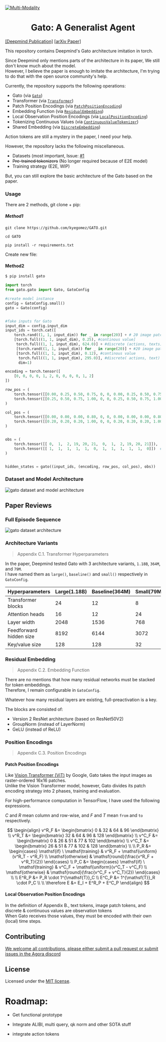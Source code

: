 [![Multi-Modality](agorabanner.png)](https://discord.gg/qUtxnK2NMf)

<h1 align="center">Gato: A Generalist Agent</h1>

[[Deepmind Publication]](https://www.deepmind.com/publications/a-generalist-agent)
[[arXiv Paper]](https://arxiv.org/pdf/2205.06175.pdf)

This repository contains Deepmind's Gato architecture imitation in torch.

Since Deepmind only mentions parts of the architecture in its paper, We still don't know much about the model.<br>
However, I believe the paper is enough to imitate the architecture, I'm trying to do that with the open source community's help.

Currently, the repository supports the following operations:
- Gato (via [`Gato`](/gato/gato/models/__init__.py))
- Transformer (via [`Transformer`](/gato/gato/models/transformer.py))
- Patch Position Encodings (via [`PatchPositionEncoding`](/gato/gato/models/embedding.py))
- Embedding Function (via [`ResidualEmbedding`](gato/gato/models/embedding.py))
- Local Observation Position Encodings (via [`LocalPositionEncoding`](gato/gato/models/embedding.py))
- Tokenizing Continuous Values (via [`ContinuousValueTokenizer`](gato/gato/models/tokenizers.py))
- Shared Embedding (via [`DiscreteEmbedding`](gato/gato/models/embedding.py))

Action tokens are still a mystery in the paper, I need your help.

However, the repository lacks the following miscellaneous.
- Datasets (most important, Issue: [#1](/datasets/README.md)
- <s>Pre-trained tokenizers</s> (No longer required because of E2E model)
- Training strategy (E2E, WIP)

But, you can still explore the basic architecture of the Gato based on the paper.

### Usage
There are 2 methods, git clone + pip:

##### Method1

`git clone https://github.com/kyegomez/GATO.git`

`cd GATO`

`pip install -r requirements.txt`

Create new file:



#### Method2
```bash
$ pip install gato
```
```python
import torch
from gato.gato import Gato, GatoConfig

#create model instance
config = GatoConfig.small()
gato = Gato(config)


#fake inputs for Gato
input_dim = config.input_dim
input_ids = torch.cat([
    torch.rand((1, 1, input_dim)) for _ in range(20)] + # 20 image patches
    [torch.full((1, 1, input_dim), 0.25), #continous value]
     torch.full((1, 1, input_dim), 624.0)] + #discrete (actions, texts)
     [torch.rand((1, 1, input_dim)) for _ in range(20)] + #20 image patches
     [torch.full((1, 1, input_dim), 0.12), #continous value
      torch.full((1, 1, input_dim), 295.0)], #discrete( actions, text)
      dim=1)

encoding = torch.tensor([
    [0, 0, 0, 0, 1, 2, 0, 0, 0, 0, 1, 2]
])

row_pos = (
    torch.tensor([[0.00, 0.25, 0.50, 0.75, 0, 0, 0.00, 0.25, 0.50, 0.75, 0, 0]]),  # pos_from
    torch.tensor([[0.25, 0.50, 0.75, 1.00, 0, 0, 0.25, 0.50, 0.75, 1.00, 0, 0]])  # pos_to
)

col_pos = (
    torch.tensor([[0.00, 0.00, 0.00, 0.80, 0, 0, 0.00, 0.00, 0.00, 0.80, 0, 0]]),  # pos_from
    torch.tensor([[0.20, 0.20, 0.20, 1.00, 0, 0, 0.20, 0.20, 0.20, 1.00, 0, 0]])  # pos_to
)


obs = (
    torch.tensor([[ 0,  1,  2, 19, 20, 21,  0,  1,  2, 19, 20, 21]]),  # obs token
    torch.tensor([[ 1,  1,  1,  1,  1,  0,  1,  1,  1,  1,  1,  0]])  # obs token masking (for action tokens)
)


hidden_states = gato((input_ids, (encoding, row_pos, col_pos), obs))
```



### Dataset and Model Architecture
<picture>
  <source media="(prefers-color-scheme: dark)" srcset="https://user-images.githubusercontent.com/5837620/215323793-7f7bcfdb-d8be-40d3-8e58-a053511f95d5.png">
  <img alt="gato dataset and model architecture" src="https://user-images.githubusercontent.com/5837620/215323795-3a433516-f5ca-4272-9999-3df87ae521ba.png">
</picture>

## Paper Reviews

### Full Episode Sequence

<picture>
    <source media="(prefers-color-scheme: dark)" srcset="https://user-images.githubusercontent.com/5837620/175756389-31d183c9-054e-4829-93a6-df79781ca212.png">
    <img alt="gato dataset architecture" src="https://user-images.githubusercontent.com/5837620/175756409-75605dbc-7756-4509-ba93-c0ad08eea309.png">
</picture>

### Architecture Variants

> Appendix C.1. Transformer Hyperparameters

In the paper, Deepmind tested Gato with 3 architecture variants, `1.18B`, `364M`, and `79M`.<br>
I have named them as `large()`, `baseline()` and `small()` respectively in `GatoConfig`.

| Hyperparameters          | Large(1.18B) | Baseline(364M) | Small(79M) |
|--------------------------|--------------|----------------|------------|
| Transformer blocks       | 24           | 12             | 8          |
| Attention heads          | 16           | 12             | 24         |
| Layer width              | 2048         | 1536           | 768        |
| Feedforward hidden size  | 8192         | 6144           | 3072       |
| Key/value size           | 128          | 128            | 32         |


### Residual Embedding

> Appendix C.2. Embedding Function

There are no mentions that how many residual networks must be stacked for token embeddings.<br>
Therefore, I remain configurable in `GatoConfig`.

Whatever how many residual layers are existing, full-preactivation is a key.

The blocks are consisted of:
- Version 2 ResNet architecture (based on ResNet50V2)
- GroupNorm (instead of LayerNorm)
- GeLU (instead of ReLU)

### Position Encodings

> Appendix C.3. Position Encodings

#### Patch Position Encodings

Like [Vision Transformer (ViT)](https://github.com/google-research/vision_transformer) by Google, Gato takes the input images as raster-ordered 16x16 patches.<br>
Unlike the Vision Transformer model, however, Gato divides its patch encoding strategy into 2 phases, training and evaluation.

For high-performance computation in TensorFlow, I have used the following expressions.

$C$ and $R$ mean column and row-wise, and $F$ and $T$ mean `from` and `to` respectively.

$$
\begin{align}
  v^R_F &= \begin{bmatrix}
    0 & 32 & 64 & 96
  \end{bmatrix} \\
  v^R_T &= \begin{bmatrix}
    32 & 64 & 96 & 128
  \end{bmatrix} \\
  v^C_F &= \begin{bmatrix}
    0 & 26 & 51 & 77 & 102
  \end{bmatrix} \\
  v^C_T &= \begin{bmatrix}
    26 & 51 & 77 & 102 & 128
  \end{bmatrix} \\
  \\
  P_R &= \begin{cases}
    \mathsf{if} \ \mathsf{training} & v^R_F + \mathsf{uniform}(v^R_T - v^R_F) \\
    \mathsf{otherwise} & \mathsf{round}(\frac{v^R_F + v^R_T}{2})
  \end{cases} \\
  P_C &= \begin{cases}
    \mathsf{if} \ \mathsf{training} & v^C_F + \mathsf{uniform}(v^C_T - v^C_F) \\
    \mathsf{otherwise} & \mathsf{round}(\frac{v^C_F + v^C_T}{2})
  \end{cases} \\
  \\
  E^R_P &= P_R \cdot 1^{\mathsf{T}}_C \\
  E^C_P &= 1^{\mathsf{T}}_R \cdot P_C \\
  \\
  \therefore E &= E_I + E^R_P + E^C_P
\end{align}
$$

#### Local Observation Position Encodings

In the definition of Appendix B., text tokens, image patch tokens, and discrete & continuous values are observation tokens<br>
When Gato receives those values, they must be encoded with their own (local) time steps.


## Contributing
[We welcome all contributions, please either submit a pull request or submit issues in the Agora discord](https://discord.gg/qUtxnK2NMf)

## License
Licensed under the [MIT license](/LICENSE).

# Roadmap:

* Get functional prototype

* Integrate ALIBI, multi query, qk norm and other SOTA stuff

* integrate action tokens

